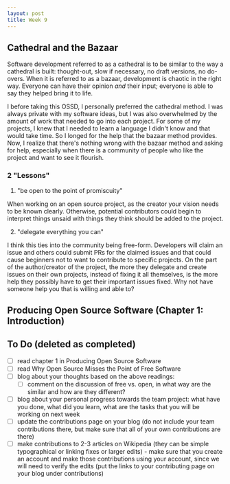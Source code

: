 ```yaml
---
layout: post
title: Week 9
---
```


## Cathedral and the Bazaar

Software development referred to as a cathedral is to be similar to the way a cathedral is built: thought-out, slow if necessary, no draft versions, no do-overs. When it is referred to as a bazaar, development is chaotic in the right way. Everyone can have their opinion _and_ their input; everyone is able to say they helped bring it to life.

I before taking this OSSD, I personally preferred the cathedral method. I was always private with my software ideas, but I was also overwhelmed by the amount of work that needed to go into each project. For some of my projects, I knew that I needed to learn a language I didn't know and that would take time. So I longed for the help that the bazaar method provides. Now, I realize that there's nothing wrong with the bazaar method and asking for help, especially when there is a community of people who like the project and want to see it flourish.

### 2 "Lessons"

1. "be open to the point of promiscuity"

When working on an open source project, as the creator your vision needs to be known clearly. Otherwise, potential contributors could begin to interpret things unsaid with things they think should be added to the project.

2. "delegate everything you can"

I think this ties into the community being free-form. Developers will claim an issue and others could submit PRs for the claimed issues and that could cause beginners not to want to contribute to specific projects. On the part of the author/creator of the project, the more they delegate and create issues on their own projects, instead of fixing it all themselves, is the more help they possibly have to get their important issues fixed. Why not have someone help you that is willing and able to?

## Producing Open Source Software (Chapter 1: Introduction)

## To Do (deleted as completed)
- [ ] read chapter 1 in Producing Open Source Software
- [ ] read Why Open Source Misses the Point of Free Software
- [ ] blog about your thoughts based on the above readings:
    - [ ] comment on the discussion of free vs. open, in what way are the similar and how are they different?
- [ ] blog about your personal progress towards the team project: what have you done, what did you learn, what are the tasks that you will be working on next week
- [ ] update the contributions page on your blog (do not include your team contributions there, but make sure that all of your own contributions are there)
- [ ] make contributions to 2-3 articles on Wikipedia (they can be simple typographical or linking fixes or larger edits) - make sure that you create an account and make those contributions using your account, since we will need to verify the edits (put the links to your contributing page on your blog under contributions)
